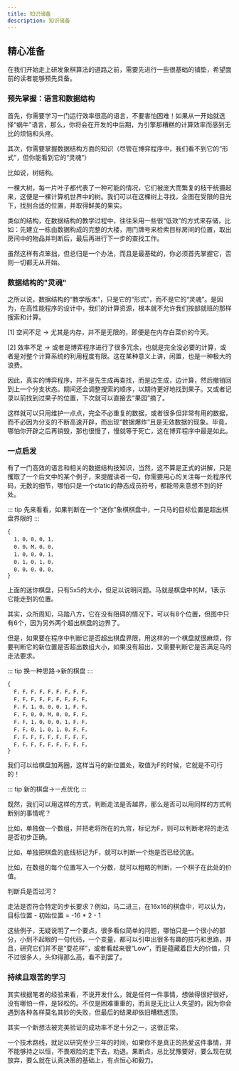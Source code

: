 ```yaml
---
title: 知识储备
description: 知识储备
---
```


## 精心准备

在我们开始走上研发象棋算法的道路之前，需要先进行一些很基础的铺垫，希望面前的读者能够预先具备。

### 预先掌握：语言和数据结构

首先，你需要学习一门运行效率很高的语言，不要害怕困难！如果从一开始就选择“蜗牛”语言，那么，你将会在开发的中后期，为引擎那糟糕的计算效率而感到无比的烦恼和头疼。

其次，你需要掌握数据结构方面的知识（尽管在博弈程序中，我们看不到它的“形式”，但你能看到它的“灵魂”）

比如说，树结构。

一棵大树，每一片叶子都代表了一种可能的情况，它们被庞大而繁复的枝干统摄起来，这便是一棵计算机世界中的树。我们可以在这棵树上寻找，企图在受限的目光下，找到合适的位置，并取得鲜美的果实。

类似的结构，在数据结构的教学过程中，往往采用一些很“低效”的方式来存储，比如：先建立一栋由数据构成的完整的大楼，用门牌号来检索目标房间的位置，取出房间中的物品并判断后，最后再进行下一步的查找工作。

虽然这样有点笨拙，但总归是一个办法，而且是最基础的，你必须首先掌握它，否则一切都无从开始。

### 数据结构的"灵魂"

之所以说，数据结构的“教学版本”，只是它的“形式”，而不是它的“灵魂”。是因为，在高性能程序的设计中，我们的计算资源，根本就不允许我们按部就班的那样搜索和计算。

[1] 空间不足 -> 尤其是内存，并不是无限的，即便是在内存白菜价的今天。

[2] 效率不足 -> 或者是博弈程序进行了很多冗余，也就是完全没必要的计算，或者是对整个计算系统的利用程度有限。这在某种意义上讲，闲置，也是一种极大的浪费。

因此，真实的博弈程序，并不是先生成再查找，而是边生成，边计算，然后撤销回到上一个分支状态。期间还会调整搜索的顺序，以期待更好地找到果子。又或者记录以前找到过果子的位置，下次就可以直接去“果园”摘了。

这样就可以只用维护一点点，完全不必重复的数据，或者很多但非常有用的数据，而不必因为分支的不断高速开辟，而出现“数据爆炸”且是无效数据的现象。毕竟，哪怕你开辟之后再销毁，那也很慢了，慢就等于死亡，这在博弈程序中最是如此。

### 一点启发

有了一门高效的语言和相关的数据结构技知识，当然，这不算是正式的讲解，只是攫取了一个后文中的某个例子，来提醒读者一句，你需要用心的关注每一处程序代码，无数的细节，哪怕只是一个static的静态成员符号，都能带来意想不到的好处。

::: tip
  先来看看，如果判断在一个“迷你”象棋棋盘中，一只马的目标位置是超出棋盘界限的
:::

```
{
  1，0，0，0，1，
  0，0，M，0，0，
  1，0，0，0，1，
  0，1，0，1，0，
  0，0，0，0，0，
}
```

上面的迷你棋盘，只有5x5的大小，但足以说明问题。马就是棋盘中的M，1表示它能走到的位置。

其实，众所周知，马踏八方，它在没有阻碍的情况下，可以有8个位置，但图中只有6个，因为另外两个超出棋盘的边界了。

但是，如果要在程序中判断它是否超出棋盘界限，用这样的一个棋盘就很麻烦，你要判断它的新位置是否超出数组大小，如果没有超出，又需要判断它是否满足马的走法要求。

::: tip
  换一种思路->新的棋盘
:::

```
{    
  F，F，F，F，F，F，F，F，F，
  F，F，F，F，F，F，F，F，F，
  F，F，1，0，0，0，1，F，F，
  F，F，0，0，M，0，0，F，F，
  F，F，1，0，0，0，1，F，F，
  F，F，0，1，0，1，0，F，F，
  F，F，F，F，F，F，F，F，F，
  F，F，F，F，F，F，F，F，F，
}
```

我们可以给棋盘加两圈，这样当马的新位置处，取值为F的时候，它就是不可行的！

::: tip
  新的棋盘->一点优化
:::

既然，我们可以用这样的方式，判断走法是否越界，那么是否可以用同样的方式判断别的事情呢？

比如，单独做一个数组，并把老将所在的九宫，标记为F，则可以判断老将的走法是否初步正确。

比如，单独把棋盘的底线标记为F，就可以判断一个炮是否已经沉底。

比如，在数组的每个位置写入一个分数，就可以粗略的判断，一个棋子在此处的价值。

判断兵是否过河？

走法是否符合特定的步长要求？例如，马二进三，在16x16的棋盘中，可以认为，目标位置 - 初始位置 = -16 * 2 - 1

这些例子，无疑说明了一个要点，很多看似简单的问题，哪怕只是一个很小的部分，小到不起眼的一句代码，一个变量，都可以引申出很多有趣的技巧和思路，并且，研究它们并不是“耍花样”，或者看起来很“Low”，而是蕴藏着巨大的价值，只不过很多人，头仰得那么高，看不到罢了。

### 持续且艰苦的学习

其实根据笔者的经验来看，不说开发什么，就是任何一件事情，想做得很好很好，没有哪怕一件，是轻松的。不仅是困难重重的，而且是无比让人失望的，因为你会遇到各种各样莫名其妙的失败，但最后的结果却依旧糟糕透顶。

其实一个新想法被完美验证的成功率不足十分之一，这很正常。

一个技术路线，就足以研究至少三年的时间，如果你不是真正的热爱这件事情，并不能够持之以恒，不畏艰险的走下去，劝退。果断点，总比犹豫要好，要么现在就放弃，要么就在认真决策的基础上，有点恒心和毅力。
